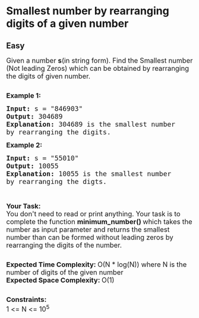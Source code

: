 # Smallest number by rearranging digits of a given number
## Easy
<div class="problems_problem_content__Xm_eO"><p><span style="font-size:18px">Given a number <strong>s</strong>(in string form).&nbsp;Find the Smallest number (Not leading Zeros) which can be obtained by rearranging the digits of given number.</span><br>
&nbsp;</p>

<p><span style="font-size:18px"><strong>Example 1:</strong></span></p>

<pre><span style="font-size:18px"><strong>Input: </strong>s = "846903"
<strong>Output: </strong>304689
<strong>Explanation: </strong>304689 is the smallest number
by rearranging the digits.</span>
</pre>

<p><span style="font-size:18px"><strong>Example 2:</strong></span></p>

<pre><span style="font-size:18px"><strong>Input: </strong>s = "55010"
<strong>Output: </strong>10055
<strong>Explanation: </strong>10055 is the smallest number 
by rearranging the digts.</span>
</pre>

<p>&nbsp;</p>

<p><span style="font-size:18px"><strong>Your Task:</strong></span><br>
<span style="font-size:18px">You don't need to read or print anything. Your task is to complete the function&nbsp;<strong>minimum_number()&nbsp;</strong>which takes the number as input parameter and returns the smallest number than can be formed without leading zeros by rearranging the digits of the number.</span><br>
&nbsp;</p>

<p><span style="font-size:18px"><strong>Expected Time Complexity:&nbsp;</strong>O(N * log(N)) where N is the number of digits of the given number<br>
<strong>Expected Space Complexity:&nbsp;</strong>O(1)</span><br>
&nbsp;</p>

<p><span style="font-size:18px"><strong>Constraints:</strong><br>
1 &lt;= N &lt;= 10<sup>5</sup></span><br>
&nbsp;</p>
</div>